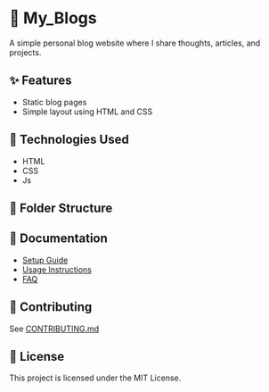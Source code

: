  # 📝 My_Blogs

A simple personal blog website where I share thoughts, articles, and projects.

## ✨ Features
- Static blog pages
- Simple layout using HTML and CSS

## 🔧 Technologies Used
- HTML
- CSS
- Js

## 📁 Folder Structure


## 📄 Documentation
- [Setup Guide](docs/setup.md)
- [Usage Instructions](docs/usage.md)
- [FAQ](docs/faq.md)

## 🤝 Contributing
See [CONTRIBUTING.md](CONTRIBUTING.md)

## 📜 License
This project is licensed under the MIT License.


